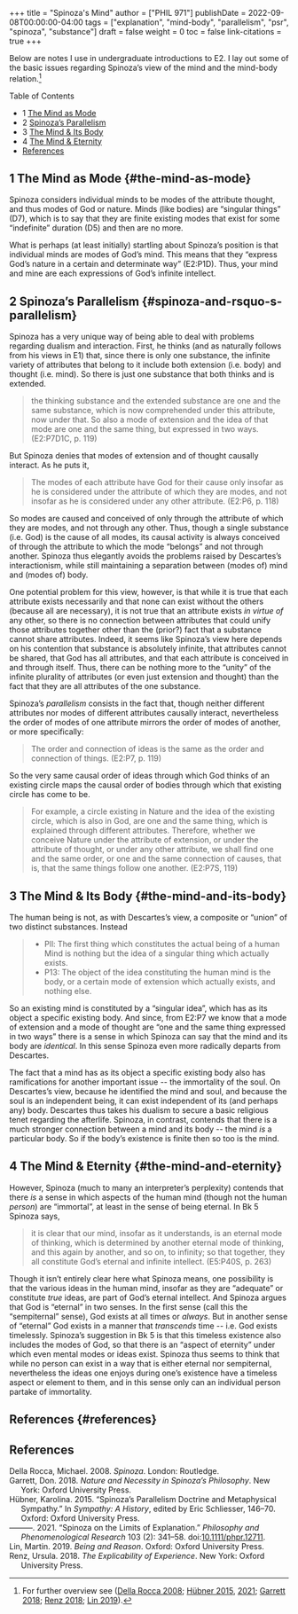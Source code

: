 +++
title = "Spinoza's Mind"
author = ["PHIL 971"]
publishDate = 2022-09-08T00:00:00-04:00
tags = ["explanation", "mind-body", "parallelism", "psr", "spinoza", "substance"]
draft = false
weight = 0
toc = false
link-citations = true
+++

Below are notes I use in undergraduate introductions to E2. I lay out some of the basic issues regarding Spinoza&rsquo;s view of the mind and the mind-body relation.[^fn:1]

<div class="ox-hugo-toc toc has-section-numbers">

<div class="heading">Table of Contents</div>

- <span class="section-num">1</span> [The Mind as Mode](#the-mind-as-mode)
- <span class="section-num">2</span> [Spinoza&rsquo;s Parallelism](#spinoza-and-rsquo-s-parallelism)
- <span class="section-num">3</span> [The Mind &amp; Its Body](#the-mind-and-its-body)
- <span class="section-num">4</span> [The Mind &amp; Eternity](#the-mind-and-eternity)
- [References](#references)

</div>
<!--endtoc-->


## <span class="section-num">1</span> The Mind as Mode {#the-mind-as-mode}

Spinoza considers individual minds to be modes of the attribute thought, and thus
modes of God or nature. Minds (like bodies) are &ldquo;singular things&rdquo; (D7), which is to say
that they are finite existing modes that exist for some &ldquo;indefinite&rdquo; duration (D5) and
then are no more.

What is perhaps (at least initially) startling about Spinoza&rsquo;s position is that
individual minds are modes of God&rsquo;s mind. This means that they &ldquo;express God&rsquo;s nature
in a certain and determinate way&rdquo; (E2:P1D). Thus, your mind and mine are each
expressions of God&rsquo;s infinite intellect.


## <span class="section-num">2</span> Spinoza&rsquo;s Parallelism {#spinoza-and-rsquo-s-parallelism}

Spinoza has a very unique way of being able to deal with problems regarding dualism
and interaction. First, he thinks (and as naturally follows from his views in E1)
that, since there is only one substance, the infinite variety of attributes that
belong to it include both extension (i.e. body) and thought (i.e. mind). So there is
just one substance that both thinks and is extended.

> the thinking substance and the extended substance are one and the same substance,
> which is now comprehended under this attribute, now under that. So also a mode of
> extension and the idea of that mode are one and the same thing, but expressed in two
> ways. (E2:P7D1C, p. 119)

But Spinoza denies that modes of extension and of thought causally interact. As he
puts it,

> The modes of each attribute have God for their cause only insofar as he is considered
> under the attribute of which they are modes, and not insofar as he is considered
> under any other attribute. (E2:P6, p. 118)

So modes are caused and conceived of only through the attribute of which they
are modes, and not through any other. Thus, though a single substance (i.e. God)
is the cause of all modes, its causal activity is always conceived of through
the attribute to which the mode &ldquo;belongs&rdquo; and not through another. Spinoza thus
elegantly avoids the problems raised by Descartes&rsquo;s interactionism, while still
maintaining a separation between (modes of) mind and (modes of) body.

One potential problem for this view, however, is that while it is true that each
attribute exists necessarily and that none can exist without the others (because all
are necessary), it is not true that an attribute exists _in virtue of_ any other, so
there is no connection between attributes that could unify those attributes together
other than the (prior?) fact that a substance cannot share attributes. Indeed, it
seems like Spinoza&rsquo;s view here depends on his contention that substance is absolutely
infinite, that attributes cannot be shared, that God has all attributes, and that
each attribute is conceived in and through itself. Thus, there can be nothing more to
the &ldquo;unity&rdquo; of the infinite plurality of attributes (or even just extension and
thought) than the fact that they are all attributes of the one substance.

Spinoza&rsquo;s _parallelism_ consists in the fact that, though neither different attributes
nor modes of different attributes causally interact, nevertheless the order of modes
of one attribute mirrors the order of modes of another, or more specifically:

> The order and connection of ideas is the same as the order and connection of things.
> (E2:P7, p. 119)

So the very same causal order of ideas through which God thinks of an existing circle
maps the causal order of bodies through which that existing circle has come to be.

> For example, a circle existing in Nature and the idea of the existing circle, which
> is also in God, are one and the same thing, which is explained through different
> attributes. Therefore, whether we conceive Nature under the attribute of extension,
> or under the attribute of thought, or under any other attribute, we shall find one
> and the same order, or one and the same connection of causes, that is, that the same
> things follow one another. (E2:P7S, 119)


## <span class="section-num">3</span> The Mind &amp; Its Body {#the-mind-and-its-body}

The human being is not, as with Descartes&rsquo;s view, a composite or &ldquo;union&rdquo; of two
distinct substances. Instead

> -   Pll: The first thing which constitutes the actual being of a human Mind is nothing
>     but the idea of a singular thing which actually exists.
> -   P13: The object of the idea constituting the human mind is the body, or a certain mode of extension which actually exists, and nothing else.

So an existing mind is constituted by a &ldquo;singular idea&rdquo;, which has as its object a
specific existing body. And since, from E2:P7 we know that a mode of extension and a
mode of thought are &ldquo;one and the same thing expressed in two ways&rdquo; there is a sense
in which Spinoza can say that the mind and its body are _identical_. In this sense
Spinoza even more radically departs from Descartes.

The fact that a mind has as its object a specific existing body also has
ramifications for another important issue -- the immortality of the soul. On
Descartes&rsquo;s view, because he identified the mind and soul, and because the soul is an
independent being, it can exist independent of its (and perhaps any) body. Descartes
thus takes his dualism to secure a basic religious tenet regarding the afterlife.
Spinoza, in contrast, contends that there is a much stronger connection between a
mind and its body -- the mind _is_ a particular body. So if the body&rsquo;s existence is
finite then so too is the mind.


## <span class="section-num">4</span> The Mind &amp; Eternity {#the-mind-and-eternity}

However, Spinoza (much to many an interpreter&rsquo;s perplexity) contends that there
_is_ a sense in which aspects of the human mind (though not the human _person_) are
&ldquo;immortal&rdquo;, at least in the sense of being eternal. In Bk 5 Spinoza says,

> it is clear that our mind, insofar as it understands, is an eternal mode of thinking,
> which is determined by another eternal mode of thinking, and this again by another,
> and so on, to infinity; so that together, they all constitute God&rsquo;s eternal and
> infinite intellect. (E5:P40S, p. 263)

Though it isn&rsquo;t entirely clear here what Spinoza means, one possibility is that the
various ideas in the human mind, insofar as they are &ldquo;adequate&rdquo; or constitute _true_
ideas, are part of God&rsquo;s eternal intellect. And Spinoza argues that God is &ldquo;eternal&rdquo;
in two senses. In the first sense (call this the &ldquo;sempiternal&rdquo; sense), God exists at
all times or _always_. But in another sense of &ldquo;eternal&rdquo; God exists in a manner that
_transcends_ time -- i.e. God exists timelessly. Spinoza&rsquo;s suggestion in Bk 5 is that
this timeless existence also includes the modes of God, so that there is an &ldquo;aspect
of eternity&rdquo; under which even mental modes or ideas exist. Spinoza thus seems to
think that while no person can exist in a way that is either eternal nor sempiternal,
nevertheless the ideas one enjoys during one&rsquo;s existence have a timeless aspect or
element to them, and in this sense only can an individual person partake of
immortality.


## References {#references}

## References

<style>.csl-entry{text-indent: -1.5em; margin-left: 1.5em;}</style><div class="csl-bib-body">
  <div class="csl-entry"><a id="citeproc_bib_item_1"></a>Della Rocca, Michael. 2008. <i>Spinoza</i>. London: Routledge.</div>
  <div class="csl-entry"><a id="citeproc_bib_item_2"></a>Garrett, Don. 2018. <i>Nature and Necessity in Spinoza’s Philosophy</i>. New York: Oxford University Press.</div>
  <div class="csl-entry"><a id="citeproc_bib_item_3"></a>Hübner, Karolina. 2015. “Spinoza’s Parallelism Doctrine and Metaphysical Sympathy.” In <i>Sympathy: A History</i>, edited by Eric Schliesser, 146–70. Oxford: Oxford University Press.</div>
  <div class="csl-entry"><a id="citeproc_bib_item_4"></a>———. 2021. “Spinoza on the Limits of Explanation.” <i>Philosophy and Phenomenological Research</i> 103 (2): 341–58. doi:<a href="https://doi.org/10.1111/phpr.12711">10.1111/phpr.12711</a>.</div>
  <div class="csl-entry"><a id="citeproc_bib_item_5"></a>Lin, Martin. 2019. <i>Being and Reason</i>. Oxford: Oxford University Press.</div>
  <div class="csl-entry"><a id="citeproc_bib_item_6"></a>Renz, Ursula. 2018. <i>The Explicability of Experience</i>. New York: Oxford University Press.</div>
</div>

[^fn:1]: For further overview see (<a href="#citeproc_bib_item_1">Della Rocca 2008</a>; <a href="#citeproc_bib_item_3">Hübner 2015</a>, <a href="#citeproc_bib_item_4">2021</a>; <a href="#citeproc_bib_item_2">Garrett 2018</a>; <a href="#citeproc_bib_item_6">Renz 2018</a>; <a href="#citeproc_bib_item_5">Lin 2019</a>).
